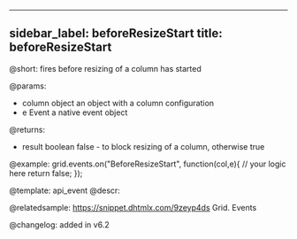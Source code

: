 
---
sidebar_label: beforeResizeStart
title: beforeResizeStart
---          

@short: fires before resizing of a column has started

@params:
- column		object		an object with a column configuration
- e				Event		a native event object


@returns:
- result		boolean		false - to block resizing of a column, otherwise true

@example:
grid.events.on("BeforeResizeStart", function(col,e){
	// your logic here
    return false;
});


@template: api_event
@descr:

@relatedsample:
https://snippet.dhtmlx.com/9zeyp4ds	Grid. Events

@changelog:
added in v6.2

